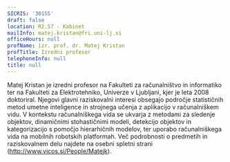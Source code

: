 ```yaml
---
SICRIS: '30155'
draft: false
location: R2.57 - Kabinet
mailInfo: matej.kristan@fri.uni-lj.si
officeHours: null
profName: izr. prof. dr. Matej Kristan
profTitle: Izredni profesor
telephoneInfo: null
title: null
---
```



Matej Kristan je izredni profesor na Fakulteti za računalništvo in informatiko ter na Fakulteti za Elektrotehniko, Univerze v Ljubljani, kjer je leta 2008 doktoriral. Njegovi glavni raziskovalni interesi obsegajo področje statističnih metod umetne inteligence in strojnega učenja z aplikacijo v računalniškem vidu. V kontekstu računalniškega vida se ukvarja z metodami za sledenje objektov, dinamičnimi stohastičnimi modeli, detekcijo objektov in kategorizacijo s pomočjo hierarhičnih modelov, ter uporabo računalniškega vida na mobilnih robotskih platformah. Več podrobnosti o predmetih in raziskovalnem delu najdete na osebni spletni strani (http://www.vicos.si/People/Matejk).